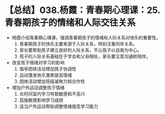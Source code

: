 # 【总结】038.杨霞：青春期心理课：25.青春期孩子的情绪和人际交往关系

-   杨霞介绍青春期心理课，强调青春期孩子的情绪和人际关系对快乐的重要性。
    1.  青春期孩子的快乐主要来源于人际关系，特别注重同伴关系。
    2.  家长要帮助孩子建立良好的人际关系，不让孩子以自我为中心。
    3.  孩子的人际关系基础在于学会和父母相处，家长要注意沟通和陪伴。
-   改变孩子情绪对学习的影响
    1.  倡导团体活动增加孩子协调性
    2.  运动激发快乐激素提高情绪
    3.  团体活动增加班级凝聚力和合作性
-   增加户外运动调整孩子情绪
    1.  长时间室内学习导致敏感和不高兴
    2.  孤独敏感影响学习成绩
    3.  适当户外运动帮助调整情绪提高学习能力